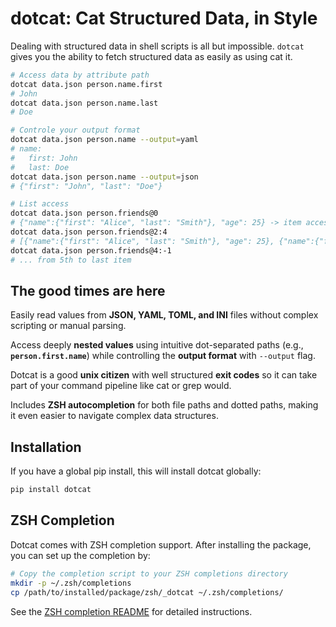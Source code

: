 # dotcat: Cat Structured Data, in Style

Dealing with structured data in shell scripts is all but impossible.
`dotcat` gives you the ability to fetch structured data as easily as using cat it.

```bash
# Access data by attribute path
dotcat data.json person.name.first
# John
dotcat data.json person.name.last
# Doe

# Controle your output format
dotcat data.json person.name --output=yaml
# name:
#   first: John
#   last: Doe
dotcat data.json person.name --output=json
# {"first": "John", "last": "Doe"}

# List access
dotcat data.json person.friends@0
# {"name":{"first": "Alice", "last": "Smith"}, "age": 25} -> item access
dotcat data.json person.friends@2:4
# [{"name":{"first": "Alice", "last": "Smith"}, "age": 25}, {"name":{"first": "Bob", "last": "Johnson"}, "age": 30}]  -> slice access
dotcat data.json person.friends@4:-1
# ... from 5th to last item
```

## The good times are here

Easily read values from **JSON, YAML, TOML, and INI** files without complex scripting or manual parsing.

Access deeply **nested values** using intuitive dot-separated paths (e.g., **`person.first.name`**) while controlling the **output format** with `--output` flag.

Dotcat is a good **unix citizen** with well structured **exit codes** so it can take part of your command pipeline like cat or grep would.

Includes **ZSH autocompletion** for both file paths and dotted paths, making it even easier to navigate complex data structures.

## Installation

If you have a global pip install, this will install dotcat globally:

```bash
pip install dotcat
```

## ZSH Completion

Dotcat comes with ZSH completion support. After installing the package, you can set up the completion by:

```bash
# Copy the completion script to your ZSH completions directory
mkdir -p ~/.zsh/completions
cp /path/to/installed/package/zsh/_dotcat ~/.zsh/completions/
```

See the [ZSH completion README](zsh/README.md) for detailed instructions.
